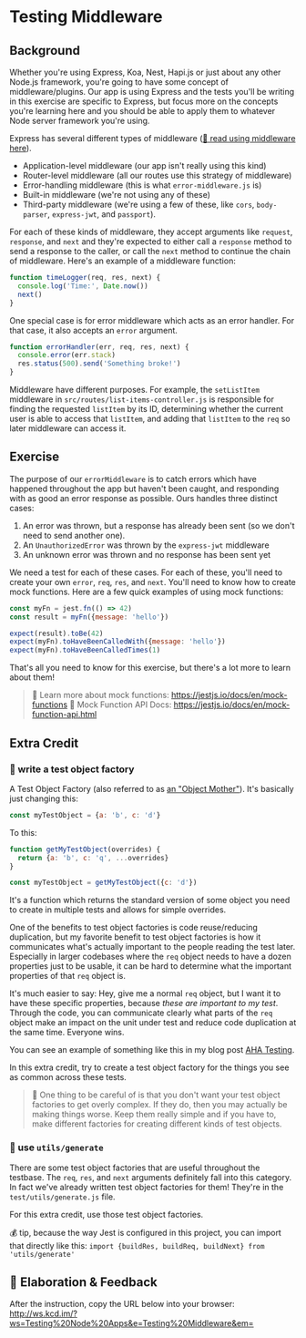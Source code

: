# Testing Middleware

## Background

Whether you're using Express, Koa, Nest, Hapi.js or just about any other Node.js
framework, you're going to have some concept of middleware/plugins. Our app is
using Express and the tests you'll be writing in this exercise are specific to
Express, but focus more on the concepts you're learning here and you should be
able to apply them to whatever Node server framework you're using.

Express has several different types of middleware
([📜 read using middleware here](https://expressjs.com/en/guide/using-middleware.html)).

- Application-level middleware (our app isn't really using this kind)
- Router-level middleware (all our routes use this strategy of middleware)
- Error-handling middleware (this is what `error-middleware.js` is)
- Built-in middleware (we're not using any of these)
- Third-party middleware (we're using a few of these, like `cors`,
  `body-parser`, `express-jwt`, and `passport`).

For each of these kinds of middleware, they accept arguments like `request`,
`response`, and `next` and they're expected to either call a `response` method
to send a response to the caller, or call the `next` method to continue the
chain of middleware. Here's an example of a middleware function:

```javascript
function timeLogger(req, res, next) {
  console.log('Time:', Date.now())
  next()
}
```

One special case is for error middleware which acts as an error handler. For
that case, it also accepts an `error` argument.

```javascript
function errorHandler(err, req, res, next) {
  console.error(err.stack)
  res.status(500).send('Something broke!')
}
```

Middleware have different purposes. For example, the `setListItem` middleware in
`src/routes/list-items-controller.js` is responsible for finding the requested
`listItem` by its ID, determining whether the current user is able to access
that `listItem`, and adding that `listItem` to the `req` so later middleware can
access it.

## Exercise

The purpose of our `errorMiddleware` is to catch errors which have happened
throughout the app but haven't been caught, and responding with as good an error
response as possible. Ours handles three distinct cases:

1. An error was thrown, but a response has already been sent (so we don't need
   to send another one).
2. An `UnauthorizedError` was thrown by the `express-jwt` middleware
3. An unknown error was thrown and no response has been sent yet

We need a test for each of these cases. For each of these, you'll need to create
your own `error`, `req`, `res`, and `next`. You'll need to know how to create
mock functions. Here are a few quick examples of using mock functions:

```javascript
const myFn = jest.fn(() => 42)
const result = myFn({message: 'hello'})

expect(result).toBe(42)
expect(myFn).toHaveBeenCalledWith({message: 'hello'})
expect(myFn).toHaveBeenCalledTimes(1)
```

That's all you need to know for this exercise, but there's a lot more to learn
about them!

> 📜 Learn more about mock functions: https://jestjs.io/docs/en/mock-functions
> 📜 Mock Function API Docs: https://jestjs.io/docs/en/mock-function-api.html

## Extra Credit

### 💯 write a test object factory

A Test Object Factory (also referred to as
[an "Object Mother"](https://martinfowler.com/bliki/ObjectMother.html)). It's
basically just changing this:

```javascript
const myTestObject = {a: 'b', c: 'd'}
```

To this:

```javascript
function getMyTestObject(overrides) {
  return {a: 'b', c: 'q', ...overrides}
}

const myTestObject = getMyTestObject({c: 'd'})
```

It's a function which returns the standard version of some object you need to
create in multiple tests and allows for simple overrides.

One of the benefits to test object factories is code reuse/reducing duplication,
but my favorite benefit to test object factories is how it communicates what's
actually important to the people reading the test later. Especially in larger
codebases where the `req` object needs to have a dozen properties just to be
usable, it can be hard to determine what the important properties of that `req`
object is.

It's much easier to say: Hey, give me a normal `req` object, but I want it to
have these specific properties, because _these are important to my test_.
Through the code, you can communicate clearly what parts of the `req` object
make an impact on the unit under test and reduce code duplication at the same
time. Everyone wins.

You can see an example of something like this in my blog post
[AHA Testing](https://kentcdodds.com/blog/aha-testing).

In this extra credit, try to create a test object factory for the things you see
as common across these tests.

> 🦉 One thing to be careful of is that you don't want your test object
> factories to get overly complex. If they do, then you may actually be making
> things worse. Keep them really simple and if you have to, make different
> factories for creating different kinds of test objects.

### 💯 use `utils/generate`

There are some test object factories that are useful throughout the testbase.
The `req`, `res`, and `next` arguments definitely fall into this category. In
fact we've already written test object factories for them! They're in the
`test/utils/generate.js` file.

For this extra credit, use those test object factories.

💰 tip, because the way Jest is configured in this project, you can import that
directly like this:
`import {buildRes, buildReq, buildNext} from 'utils/generate'`

## 🦉 Elaboration & Feedback

After the instruction, copy the URL below into your browser:
http://ws.kcd.im/?ws=Testing%20Node%20Apps&e=Testing%20Middleware&em=

